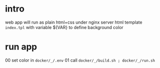# intro
web app will run as plain html+css under nginx server
html template `index.tpl` with variable ${VAR} to define background color 

# run app
00 set color in `docker/_/.env`
01 call `docker/_/build.sh ; docker/_/run.sh`
